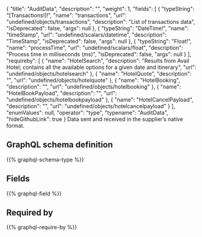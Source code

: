 {
  "title": "AuditData",
  "description": "",
  "weight": 1,
  "fields": [
    {
      "typeString": "[Transactions!]!",
      "name": "transactions",
      "url": "undefined/objects/transactions",
      "description": "List of transactions data",
      "isDeprecated": false,
      "args": null
    },
    {
      "typeString": "DateTime!",
      "name": "timeStamp",
      "url": "undefined/scalars/datetime",
      "description": "TimeStamp",
      "isDeprecated": false,
      "args": null
    },
    {
      "typeString": "Float!",
      "name": "processTime",
      "url": "undefined/scalars/float",
      "description": "Process time in milliseconds (ms)",
      "isDeprecated": false,
      "args": null
    }
  ],
  "requireby": [
    {
      "name": "HotelSearch",
      "description": "Results from Avail Hotel; contains all the available options for a given date and itinerary",
      "url": "undefined/objects/hotelsearch"
    },
    {
      "name": "HotelQuote",
      "description": "",
      "url": "undefined/objects/hotelquote"
    },
    {
      "name": "HotelBooking",
      "description": "",
      "url": "undefined/objects/hotelbooking"
    },
    {
      "name": "HotelBookPayload",
      "description": "",
      "url": "undefined/objects/hotelbookpayload"
    },
    {
      "name": "HotelCancelPayload",
      "description": "",
      "url": "undefined/objects/hotelcancelpayload"
    }
  ],
  "enumValues": null,
  "operator": "type",
  "typename": "AuditData",
  "hideGithubLink": true
}
Data sent and received in the supplier’s native format.
## GraphQL schema definition

{{% graphql-schema-type %}}

## Fields

{{% graphql-field %}}

## Required by

{{% graphql-require-by %}}
